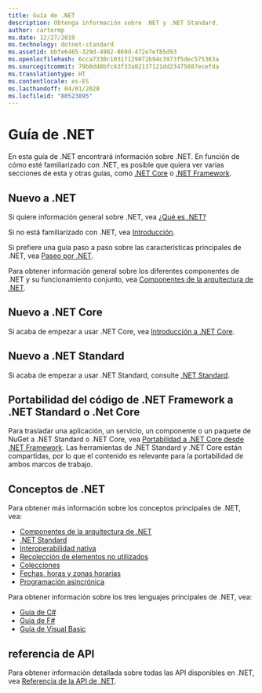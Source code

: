 ```yaml
---
title: Guía de .NET
description: Obtenga información sobre .NET y .NET Standard.
author: cartermp
ms.date: 12/27/2019
ms.technology: dotnet-standard
ms.assetid: bbfe6465-329d-4982-869d-472e7ef85d93
ms.openlocfilehash: 6cca7330c10317129072b94c3973f5dec575363a
ms.sourcegitcommit: 79b0dd8bfc63f33a02137121dd23475887ecefda
ms.translationtype: HT
ms.contentlocale: es-ES
ms.lasthandoff: 04/01/2020
ms.locfileid: "80523895"
---
```

# <a name="net-guide"></a>Guía de .NET

En esta guía de .NET encontrará información sobre .NET. En función de cómo esté familiarizado con .NET, es posible que quiera ver varias secciones de esta y otras guías, como [.NET Core](../core/index.yml) o [.NET Framework](../framework/index.yml).

## <a name="new-to-net"></a>Nuevo a .NET

Si quiere información general sobre .NET, vea [¿Qué es .NET?](https://dotnet.microsoft.com/learn/dotnet/what-is-dotnet)

Si no está familiarizado con .NET, vea [Introducción](get-started.md).

Si prefiere una guía paso a paso sobre las características principales de .NET, vea [Paseo por .NET](tour.md).

Para obtener información general sobre los diferentes componentes de .NET y su funcionamiento conjunto, vea [Componentes de la arquitectura de .NET](components.md).

## <a name="new-to-net-core"></a>Nuevo a .NET Core

Si acaba de empezar a usar .NET Core, vea [Introducción a .NET Core](../core/get-started.md).

## <a name="new-to-net-standard"></a>Nuevo a .NET Standard

Si acaba de empezar a usar .NET Standard, consulte [.NET Standard](net-standard.md).

## <a name="port-net-framework-code-to-net-standard-or-net-core"></a>Portabilidad del código de .NET Framework a .NET Standard o .Net Core

Para trasladar una aplicación, un servicio, un componente o un paquete de NuGet a .NET Standard o .NET Core, vea [Portabilidad a .NET Core desde .NET Framework](../core/porting/index.md). Las herramientas de .NET Standard y .NET Core están compartidas, por lo que el contenido es relevante para la portabilidad de ambos marcos de trabajo.

## <a name="net-concepts"></a>Conceptos de .NET

Para obtener más información sobre los conceptos principales de .NET, vea:

* [Componentes de la arquitectura de .NET](components.md)
* [.NET Standard](net-standard.md)
* [Interoperabilidad nativa](native-interop/index.md)
* [Recolección de elementos no utilizados](garbage-collection/index.md)
* [Colecciones](collections/index.md)
* [Fechas, horas y zonas horarias](datetime/index.md)
* [Programación asincrónica](async.md)

Para obtener información sobre los tres lenguajes principales de .NET, vea:

* [Guía de C#](../csharp/index.yml)
* [Guía de F#](../fsharp/index.yml)
* [Guía de Visual Basic](../visual-basic/index.yml)

## <a name="api-reference"></a>referencia de API

Para obtener información detallada sobre todas las API disponibles en .NET, vea [Referencia de la API de .NET](../../api/index.md).
